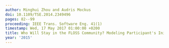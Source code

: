 ```yaml
---
author: Minghui Zhou and Audris Mockus
doi: 10.1109/TSE.2014.2349496
pages: 82--99
proceeding: IEEE Trans. Software Eng. 41(1)
timestamp: Wed, 17 May 2017 01:00:00 +0200
title: Who Will Stay in the FLOSS Community? Modeling Participant's Initial Behavior
year: '2015'
---
```

